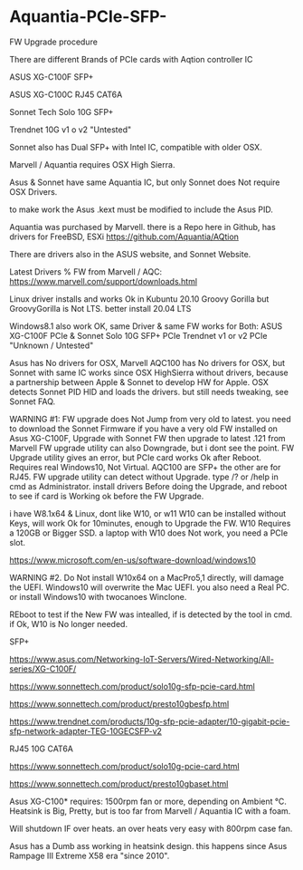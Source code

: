 # Aquantia-PCIe-SFP-
FW Upgrade procedure

There are different Brands of PCIe cards with Aqtion controller IC

ASUS XG-C100F SFP+

ASUS XG-C100C RJ45 CAT6A

Sonnet Tech Solo 10G SFP+

Trendnet 10G v1 o v2 "Untested"


Sonnet also has Dual SFP+ with Intel IC, compatible with older OSX.

Marvell / Aquantia requires OSX High Sierra.

Asus & Sonnet have same Aquantia IC,
but only Sonnet does Not require OSX Drivers.

to make work the Asus .kext must be modified to include the Asus PID.

Aquantia was purchased by Marvell.
there is a Repo here in Github,
has drivers for FreeBSD, ESXi https://github.com/Aquantia/AQtion

There are drivers also in the ASUS website,
and Sonnet Website.

Latest Drivers % FW from Marvell / AQC: https://www.marvell.com/support/downloads.html

Linux driver installs and works Ok in Kubuntu 20.10 Groovy Gorilla
but GroovyGorilla is Not LTS.
better install 20.04 LTS

Windows8.1 also work OK,
same Driver & same FW works for Both:
ASUS XG-C100F PCIe & Sonnet Solo 10G SFP+ PCIe
Trendnet v1 or v2 PCIe "Unknown / Untested"

Asus has No drivers for OSX,
Marvell AQC100 has No drivers for OSX,
but Sonnet with same IC works since OSX HighSierra without drivers,
because a partnership between Apple & Sonnet to develop HW for Apple.
OSX detects Sonnet PID HID and loads the drivers.
but still needs tweaking, see Sonnet FAQ.

WARNING #1:
FW upgrade does Not Jump from very old to latest.
you need to download the Sonnet Firmware if you have a very old FW installed on Asus XG-C100F,
Upgrade with Sonnet FW then upgrade to latest .121 from Marvell
FW upgrade utility can also Downgrade, but i dont see the point.
FW Upgrade utility gives an error, but PCIe card works Ok after Reboot.
Requires real Windows10, Not Virtual.
AQC100 are SFP+
the other are for RJ45.
FW upgrade utility can detect without Upgrade.
type /? or /help
in cmd as Administrator.
install drivers Before doing the Upgrade, and reboot to see if card is Working ok before the FW Upgrade.

i have W8.1x64 & Linux, dont like W10, or w11
W10 can be installed without Keys, will work Ok for 10minutes, enough to Upgrade the FW.
W10 Requires a 120GB or Bigger SSD.
a laptop with W10 does Not work, you need a PCIe slot.

https://www.microsoft.com/en-us/software-download/windows10

WARNING #2.
Do Not install W10x64 on a MacPro5,1 directly, will damage the UEFI.
Windows10 will overwrite the Mac UEFI.
you also need a Real PC.
or install Windows10 with twocanoes Winclone.

REboot to test if the New FW was intealled,
if is detected by the tool in cmd.
if Ok, W10 is No longer needed.

SFP+

https://www.asus.com/Networking-IoT-Servers/Wired-Networking/All-series/XG-C100F/

https://www.sonnettech.com/product/solo10g-sfp-pcie-card.html

https://www.sonnettech.com/product/presto10gbesfp.html

https://www.trendnet.com/products/10g-sfp-pcie-adapter/10-gigabit-pcie-sfp-network-adapter-TEG-10GECSFP-v2

RJ45 10G CAT6A

https://www.sonnettech.com/product/solo10g-pcie-card.html

https://www.sonnettech.com/product/presto10gbaset.html

Asus XG-C100* requires: 1500rpm fan or more, depending on Ambient °C.
Heatsink is Big, Pretty, but is too far from Marvell / Aquantia IC with a foam.

Will shutdown IF over heats.
an over heats very easy with 800rpm case fan.

Asus has a Dumb ass working in heatsink design.
this happens since Asus Rampage III Extreme X58 era "since 2010".
